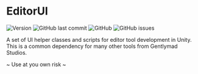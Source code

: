 # EditorUI
![Version](https://img.shields.io/github/package-json/v/Gentlymad-Studios/EditorUI)
![GitHub last commit](https://img.shields.io/github/last-commit/Gentlymad-Studios/EditorUI)
![GitHub](https://img.shields.io/github/license/Gentlymad-Studios/EditorUI)
![GitHub issues](https://img.shields.io/github/issues-raw/Gentlymad-Studios/EditorUI)

A set of UI helper classes and scripts for editor tool development in Unity.
This is a common dependency for many other tools from Gentlymad Studios.

~ Use at you own risk ~
